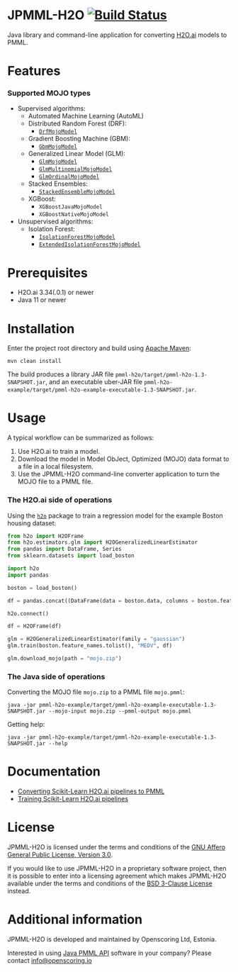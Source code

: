 JPMML-H2O [![Build Status](https://github.com/jpmml/jpmml-h2o/workflows/maven/badge.svg)](https://github.com/jpmml/jpmml-h2o/actions?query=workflow%3A%22maven%22)
=========

Java library and command-line application for converting [H2O.ai](https://www.h2o.ai/) models to PMML.

# Features #

### Supported MOJO types

* Supervised algorithms:
  * Automated Machine Learning (AutoML)
  * Distributed Random Forest (DRF):
    * [`DrfMojoModel`](https://docs.h2o.ai/h2o/latest-stable/h2o-genmodel/javadoc/hex/genmodel/algos/drf/DrfMojoModel.html)
  * Gradient Boosting Machine (GBM):
    * [`GbmMojoModel`](https://docs.h2o.ai/h2o/latest-stable/h2o-genmodel/javadoc/hex/genmodel/algos/gbm/GbmMojoModel.html)
  * Generalized Linear Model (GLM):
    * [`GlmMojoModel`](https://docs.h2o.ai/h2o/latest-stable/h2o-genmodel/javadoc/hex/genmodel/algos/glm/GlmMojoModel.html)
    * [`GlmMultinomialMojoModel`](https://docs.h2o.ai/h2o/latest-stable/h2o-genmodel/javadoc/hex/genmodel/algos/glm/GlmMultinomialMojoModel.html)
    * [`GlmOrdinalMojoModel`](https://docs.h2o.ai/h2o/latest-stable/h2o-genmodel/javadoc/hex/genmodel/algos/glm/GlmOrdinalMojoModel.html)
  * Stacked Ensembles:
    * [`StackedEnsembleMojoModel`](https://docs.h2o.ai/h2o/latest-stable/h2o-genmodel/javadoc/hex/genmodel/algos/ensemble/StackedEnsembleMojoModel.html)
  * XGBoost:
    * `XGBoostJavaMojoModel`
    * `XGBoostNativeMojoModel`
* Unsupervised algorithms:
  * Isolation Forest:
    * [`IsolationForestMojoModel`](https://docs.h2o.ai/h2o/latest-stable/h2o-genmodel/javadoc/hex/genmodel/algos/isofor/IsolationForestMojoModel.html)
    * [`ExtendedIsolationForestMojoModel`](https://docs.h2o.ai/h2o/latest-stable/h2o-genmodel/javadoc/hex/genmodel/algos/isoforextended/ExtendedIsolationForestMojoModel.html)

# Prerequisites #

* H2O.ai 3.34(.0.1) or newer
* Java 11 or newer

# Installation #

Enter the project root directory and build using [Apache Maven](https://maven.apache.org/):
```
mvn clean install
```

The build produces a library JAR file `pmml-h2o/target/pmml-h2o-1.3-SNAPSHOT.jar`, and an executable uber-JAR file `pmml-h2o-example/target/pmml-h2o-example-executable-1.3-SNAPSHOT.jar`.

# Usage #

A typical workflow can be summarized as follows:

1. Use H2O.ai to train a model.
2. Download the model in Model ObJect, Optimized (MOJO) data format to a file in a local filesystem.
3. Use the JPMML-H2O command-line converter application to turn the MOJO file to a PMML file.

### The H2O.ai side of operations

Using the [`h2o`](https://github.com/h2oai/h2o-3/tree/master/h2o-py) package to train a regression model for the example Boston housing dataset:

```python
from h2o import H2OFrame
from h2o.estimators.glm import H2OGeneralizedLinearEstimator
from pandas import DataFrame, Series
from sklearn.datasets import load_boston

import h2o
import pandas

boston = load_boston()

df = pandas.concat((DataFrame(data = boston.data, columns = boston.feature_names), Series(boston.target, name = "MEDV")), axis = 1)

h2o.connect()

df = H2OFrame(df)

glm = H2OGeneralizedLinearEstimator(family = "gaussian")
glm.train(boston.feature_names.tolist(), "MEDV", df)

glm.download_mojo(path = "mojo.zip")
```

### The Java side of operations

Converting the MOJO file `mojo.zip` to a PMML file `mojo.pmml`:
```
java -jar pmml-h2o-example/target/pmml-h2o-example-executable-1.3-SNAPSHOT.jar --mojo-input mojo.zip --pmml-output mojo.pmml
```

Getting help:
```
java -jar pmml-h2o-example/target/pmml-h2o-example-executable-1.3-SNAPSHOT.jar --help
```

# Documentation #

* [Converting Scikit-Learn H2O.ai pipelines to PMML](https://openscoring.io/blog/2023/07/17/converting_sklearn_h2o_pipeline_pmml/)
* [Training Scikit-Learn H2O.ai pipelines](https://openscoring.io/blog/2022/11/11/sklearn_h2o_pipeline/)

# License #

JPMML-H2O is licensed under the terms and conditions of the [GNU Affero General Public License, Version 3.0](https://www.gnu.org/licenses/agpl-3.0.html).

If you would like to use JPMML-H2O in a proprietary software project, then it is possible to enter into a licensing agreement which makes JPMML-H2O available under the terms and conditions of the [BSD 3-Clause License](https://opensource.org/licenses/BSD-3-Clause) instead.

# Additional information #

JPMML-H2O is developed and maintained by Openscoring Ltd, Estonia.

Interested in using [Java PMML API](https://github.com/jpmml) software in your company? Please contact [info@openscoring.io](mailto:info@openscoring.io)
